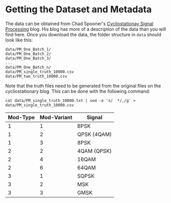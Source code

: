 # Getting the Dataset and Metadata 

The data can be obtained from Chad Spooner's [Cycliostationay Signal Processing](https://cyclostationary.blog/2023/02/02/psk-qam-cochannel-data-set-for-modulation-recognition-researchers-cspb-ml-2023/) blog. His blog has more of a description of the data than you will find here. Once you download the data, the folder structure in `data` should look like this:

```
data/PM_One_Batch_1/
data/PM_One_Batch_2/
data/PM_One_Batch_3/
...
data/PM_One_Batch_n/
data/PM_single_truth_10000.csv
data/PM_two_truth_10000.csv
```

Note that the truth files need to be generated from the original files on the cycliostationary blog. This can be done with the following command:

```
cat data/PM_single_truth_10000.txt | sed -e 's/  */,/g' > data/PM_single_truth_10000.csv 
```


| Mod-Type | Mod-Variant | Signal |
| --- | --- | --- | 
|1 | 1 | BPSK |
|1 | 2 | QPSK (4QAM) |
|1 | 3 | 8PSK |
|2 | 2 | 4QAM (QPSK) |
|2 | 4 | 16QAM |
|2 | 6 | 64QAM |
|3 | 1 | SQPSK |
|3 | 2 | MSK |
|3 | 3 | GMSK |



